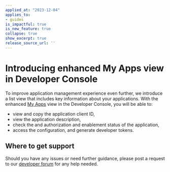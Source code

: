 ```yaml
---
applied_at: "2023-12-04"
applies_to: 
- guides
is_impactful: true
is_new_feature: true
collapse: true
show_excerpt: true
release_source_url: ''
---
```


# Introducing enhanced My Apps view in Developer Console

To improve application management experience even further, we introduce
a list view that includes key information about your applications. 
With the enhanced [My Apps][1] view in the Developer Console, you will be able to:

* view and copy the application client ID,
* view the application description,
* check the and authorization and enablement status of the application,
* access the configuration, and generate developer tokens.

<!-- more -->

## Where to get support

Should you have any issues or need further guidance, please post a request to our [developer forum][2] for any help needed.


[1]: g://applications
[2]: https://forum.box.com/